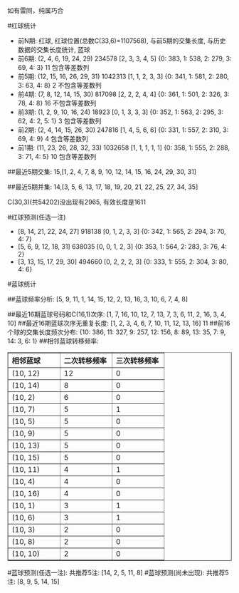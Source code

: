 <!-- 
.. title: 双色球2011146期(2011-12-13)数据分析报告
.. slug: slott-2011146-2011-12-13-report
.. date: 2011-12-14 08:00:00 UTC+08:00
.. tags: Lottery
.. link: 
.. description: 
.. type: text
-->

如有雷同，纯属巧合

<!-- TEASER_END-->

#红球统计

- 前N期: 红球, 红球位置(总数C(33,6)=1107568), 与前5期的交集长度, 与历史数据的交集长度统计, 蓝球
- 前6期: (2, 4, 6, 19, 24, 29) 234578 [2, 3, 3, 4, 5] {0: 383, 1: 538, 2: 279, 3: 69, 4: 3} 11 包含等差数列
- 前5期: (12, 15, 16, 26, 29, 31) 1042313 [1, 1, 2, 3, 3] {0: 341, 1: 581, 2: 280, 3: 63, 4: 8} 2 不包含等差数列
- 前4期: (7, 8, 12, 14, 15, 30) 817098 [2, 2, 2, 4, 4] {0: 361, 1: 501, 2: 326, 3: 78, 4: 8} 16 不包含等差数列
- 前3期: (1, 2, 9, 10, 16, 24) 18923 [0, 1, 3, 3, 3] {0: 352, 1: 563, 2: 295, 3: 62, 4: 2, 5: 1} 3 包含等差数列
- 前2期: (2, 4, 14, 15, 26, 30) 247816 [1, 4, 5, 6, 6] {0: 331, 1: 557, 2: 310, 3: 69, 4: 9} 4 包含等差数列
- 前1期: (11, 23, 26, 28, 32, 33) 1032658 [1, 1, 1, 1, 1] {0: 358, 1: 555, 2: 288, 3: 71, 4: 5} 10 包含等差数列

##最近5期交集:
15,[1, 2, 4, 7, 8, 9, 10, 12, 14, 15, 16, 24, 29, 30, 31]

##最近5期并集:
14,[3, 5, 6, 13, 17, 18, 19, 20, 21, 22, 25, 27, 34, 35]

C(30,3)(共54202)没出现有2965, 
有效长度是1611

#红球预测(任选一注)

- [8, 14, 21, 22, 24, 27] 918138 [0, 1, 2, 3, 3] {0: 342, 1: 565, 2: 294, 3: 70, 4: 7}
- [5, 6, 9, 12, 18, 31] 638035 [0, 0, 1, 2, 3] {0: 353, 1: 564, 2: 283, 3: 76, 4: 2}
- [3, 13, 15, 17, 29, 30] 494660 [0, 2, 2, 2, 3] {0: 333, 1: 555, 2: 304, 3: 80, 4: 6}

#蓝球统计

##蓝球频率分析:
[5, 9, 11, 1, 14, 15, 12, 2, 13, 16, 3, 10, 6, 7, 4, 8]

##最近16期蓝球号码和C(16,1)次序:
[1, 7, 16, 10, 12, 7, 13, 7, 3, 6, 11, 2, 16, 3, 4, 10]
##最近16期蓝球次序无重复长度:
[1, 2, 3, 4, 6, 7, 10, 11, 12, 13, 16] 11
##前16个球的交集长度频次分布:
{10: 386, 11: 327, 9: 257, 12: 156, 8: 89, 13: 35, 7: 9, 14: 3, 6: 1}
##相邻蓝球转移频率:
<table border="1" class="table table-striped dataframe">
  <thead>
    <tr style="text-align: left;">
      <th style="min-width: 100px;">相邻蓝球</th>
      <th style="min-width: 100px;">二次转移频率</th>
      <th style="min-width: 100px;">三次转移频率</th>
    </tr>
  </thead>
  <tbody>
    <tr>
      <td> (10, 12)</td>
      <td> 12</td>
      <td> 0</td>
    </tr>
    <tr>
      <td> (10, 14)</td>
      <td>  8</td>
      <td> 0</td>
    </tr>
    <tr>
      <td>  (10, 2)</td>
      <td>  6</td>
      <td> 0</td>
    </tr>
    <tr>
      <td>  (10, 7)</td>
      <td>  5</td>
      <td> 1</td>
    </tr>
    <tr>
      <td>  (10, 5)</td>
      <td>  5</td>
      <td> 0</td>
    </tr>
    <tr>
      <td>  (10, 9)</td>
      <td>  5</td>
      <td> 0</td>
    </tr>
    <tr>
      <td> (10, 13)</td>
      <td>  5</td>
      <td> 0</td>
    </tr>
    <tr>
      <td> (10, 15)</td>
      <td>  5</td>
      <td> 0</td>
    </tr>
    <tr>
      <td> (10, 11)</td>
      <td>  4</td>
      <td> 1</td>
    </tr>
    <tr>
      <td>  (10, 4)</td>
      <td>  4</td>
      <td> 0</td>
    </tr>
    <tr>
      <td> (10, 16)</td>
      <td>  4</td>
      <td> 0</td>
    </tr>
    <tr>
      <td>  (10, 1)</td>
      <td>  3</td>
      <td> 1</td>
    </tr>
    <tr>
      <td>  (10, 6)</td>
      <td>  3</td>
      <td> 1</td>
    </tr>
    <tr>
      <td>  (10, 3)</td>
      <td>  2</td>
      <td> 0</td>
    </tr>
    <tr>
      <td>  (10, 8)</td>
      <td>  2</td>
      <td> 0</td>
    </tr>
    <tr>
      <td> (10, 10)</td>
      <td>  2</td>
      <td> 0</td>
    </tr>
  </tbody>
</table>
#蓝球预测(任选一注):
共推荐5注: [14, 2, 5, 11, 8]
#蓝球预测(尚未出现):
共推荐5注: [8, 9, 5, 14, 15]

